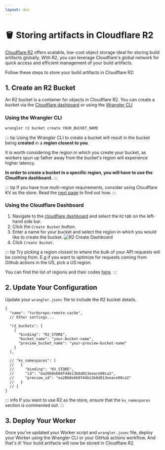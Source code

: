 ```yaml
---
layout: doc
---
```


# 🪣 Storing artifacts in Cloudflare R2

[Cloudflare R2](https://developers.cloudflare.com/r2/) offers scalable, low-cost object storage ideal for storing build artifacts globally. With R2, you can leverage Cloudflare's global network for quick access and efficient management of your build artifacts.

Follow these steps to store your build artifacts in Cloudflare R2:

## 1. Create an R2 Bucket

An R2 bucket is a container for objects in Cloudflare R2. You can create a bucket via the [Cloudflare dashboard](https://dash.cloudflare.com/) or using the [Wrangler CLI](https://developers.cloudflare.com/workers/wrangler/install-and-update)

### Using the Wrangler CLI

```sh
wrangler r2 bucket create YOUR_BUCKET_NAME
```

::: tip
Using the Wrangler CLI to create a bucket will result in the bucket being **created** in a **region closest to you**.

It is worth considering the region in which you create your bucket, as workers spun up father away from the bucket's region will experience higher latency.

**In order to create a bucket in a specific region, you will have to use the Cloudflare dashboard.**
:::

::: tip
If you have true multi-region requirements, consider using Cloudflare KV as the store. Read the [next page](/configuration/kv-storage) to find out how.
:::

### Using the Cloudflare Dashboard

1. Navigate to the [cloudflare dashboard](https://dash.cloudflare.com/) and select the `R2` tab on the left-hand side bar.
2. Click the `Create Bucket` button.
3. Enter a name for your bucket and select the region in which you would like to create the bucket.
   ![R2 Create Dashboard](https://public-assets.turborepo-remote-cache.dev/cdn-cgi/image/width=960,quality=80,format=auto/images/r2-create-bucket-dashboard.jpg)
4. Click `Create Bucket`.

::: tip
Try picking a region closest to where the bulk of your API requests will be coming from. E.g if you want to optimize for requests coming from Github actions in the US, pick a US region.

You can find the list of regions and their codes [here](https://developers.cloudflare.com/r2/reference/data-location/#available-hints).
:::

## 2. Update Your Configuration

Update your `wrangler.jsonc` file to include the R2 bucket details.

```jsonc{5-11}
{
  "name": "turborepo-remote-cache",
  // Other settings...

  "r2_buckets": [
    {
      "binding": "R2_STORE",
      "bucket_name": "your-bucket-name",
      "preview_bucket_name": "your-preview-bucket-name"
    }
  ],

  // "kv_namespaces": [
  //   {
  //     "binding": "KV_STORE",
  //     "id": "ea20b0eb60f44b13b8d013eeace98ca2",
  //     "preview_id": "ea20b0eb60f44b13b8d013eeace98ca2"
  //   }
  // ]
}
```

::: info
If you want to use R2 as the store, ensure that the `kv_namespaces` section is commented out.
:::

## 3. Deploy Your Worker

Once you've updated your Worker script and `wrangler.jsonc` file, deploy your Worker using the Wrangler CLI or your GitHub actions workflow.
And that's it! Your build artifacts will now be stored in Cloudflare R2.
